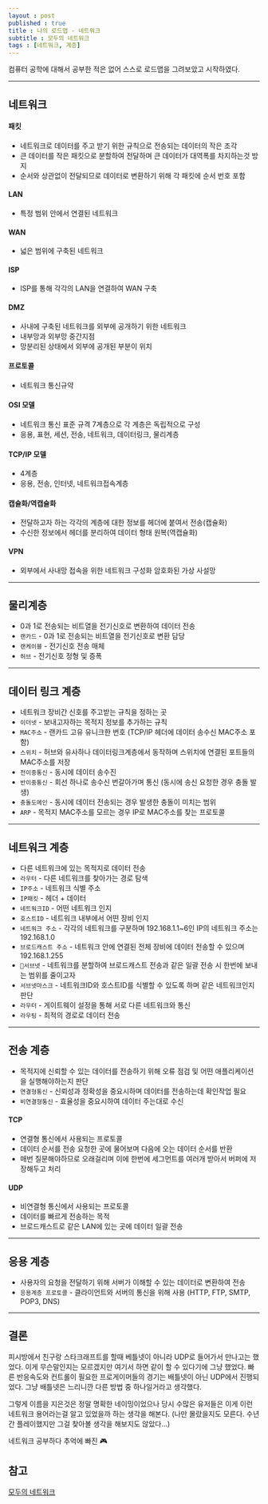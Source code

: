 ```yaml
---
layout : post
published : true
title : 나의 로드맵 - 네트워크
subtitle : 모두의 네트워크
tags : [네트워크, 계층]
--- 
```

컴퓨터 공학에 대해서 공부한 적은 없어 스스로 로드맵을 그려보았고 시작하였다.

------
## 네트워크
#### 패킷
- 네트워크로 데이터를 주고 받기 위한 규칙으로 전송되는 데이터의 작은 조각
- 큰 데이터를 작은 패킷으로 분할하여 전달하며 큰 데이터가 대역폭를 차지하는것 방지
- 순서와 상관없이 전달되므로 데이터로 변환하기 위해 각 패킷에 순서 번호 포함

#### LAN
- 특정 범위 안에서 연결된 네트워크

#### WAN
- 넓은 범위에 구축된 네트워크

#### ISP
- ISP를 통해 각각의 LAN을 연결하여 WAN 구축

#### DMZ
- 사내에 구축된 네트워크를 외부에 공개하기 위한 네트워크
- 내부망과 외부망 중간지점
- 망분리된 상태에서 외부에 공개된 부분이 위치

#### 프로토콜
- 네트워크 통신규약

#### OSI 모델
- 네트워크 통신 표준 규격 7계층으로 각 계층은 독립적으로 구성
- 응용, 표현, 세션, 전송, 네트워크, 데이터링크, 물리계층

#### TCP/IP 모델
- 4계층
- 응용, 전송, 인터넷, 네트워크접속계층

#### 캡슐화/역캡슐화
- 전달하고자 하는 각각의 계층에 대한 정보를 헤더에 붙여서 전송(캡슐화)
- 수신한 정보에서 헤더를 분리하여 데이터 형태 원복(역캡슐화)

#### VPN
- 외부에서 사내망 접속을 위한 네트워크 구성화 암호화된 가상 사설망

------
## 물리계층
- 0과 1로 전송되는 비트열을 전기신호로 변환하여 데이터 전송
- `랜카드` - 0과 1로 전송되는 비트열을 전기신호로 변환 담당
- `랜케이블` - 전기신호 전송 매체
- `허브` - 전기신호 정형 및 증폭

------
## 데이터 링크 계층
- 네트워크 장비간 신호를 주고받는 규칙을 정하는 곳
- `이더넷` - 보내고자하는 목적지 정보를 추가하는 규칙
- `MAC주소` - 랜카드 고유 유니크한 번호 (TCP/IP 헤더에 데이터 송수신 MAC주소 포함)
- `스위치` - 허브와 유사하나 데이터링크계층에서 동작하며 스위치에 연결된 포트들의 MAC주소를 저장
- `전이중통신` - 동시에 데이터 송수진
- `반이중통신` - 회선 하나로 송수신 번갈아가며 통신 (동시에 송신 요청한 경우 충돌 발생)
- `충돌도메인` - 동시에 데이터 전송되는 경우 발생한 충돌이 미치는 범위
- `ARP` - 목적지 MAC주소를 모르는 경우 IP로 MAC주소를 찾는 프로토콜

------
## 네트워크 계층
- 다른 네트워크에 있는 목적지로 데이터 전송
- `라우터` - 다른 네트워크를 찾아가는 경로 탐색
- `IP주소` - 네트워크 식별 주소
- `IP패킷` - 헤더 + 데이터
- `네트워크ID` - 어떤 네트워크 인지
- `호스트ID` - 네트워크 내부에서 어떤 장비 인지
- `네트워크 주소` - 각각의 네트워크를 구분하며 192.168.1.1~6인 IP의 네트워크 주소는 192.168.1.0
- `브로드캐스트 주소` - 네트워크 안에 연결된 전체 장비에 데이터 전송할 수 있으며 192.168.1.255
- `🚨서브넷` - 네트워크를 분할하여 브로드캐스트 전송과 같은 일괄 전송 시 한번에 보내는 범위를 줄이고자
- `서브넷마스크` - 네트워크ID와 호스트ID를 식별할 수 있도록 하며 같은 네트워크인지 판단
- `라우터` - 게이트웨이 설정을 통해 서로 다른 네트워크와 통신
- `라우팅` - 최적의 경로로 데이터 전송

------
## 전송 계층
- 목적지에 신뢰할 수 있는 데이터를 전송하기 위해 오류 점검 및 어떤 애플리케이션을 실행해야하는지 판단
- `연결형통신` - 신뢰성과 정확성을 중요시하며 데이터를 전송하는데 확인작업 필요
- `비연결형통신` - 효율성을 중요시하여 데이터 주는대로 수신

#### TCP
- 연결형 통신에서 사용되는 프로토콜
- 데이터 순서를 전송 요청한 곳에 물어보며 다음에 오는 데이터 순서를 반환
- 매번 질문해야하므로 오래걸리며 이에 한번에 세그먼트를 여러개 받아서 버퍼에 저장해두고 처리

#### UDP
- 비연결형 통신에서 사용되는 프로토콜
- 데이터를 빠르게 전송하는 목적
- 브로드캐스트로 같은 LAN에 있는 곳에 데이터 일괄 전송

------
## 응용 계층
- 사용자의 요청을 전달하기 위해 서버가 이해할 수 있는 데이터로 변환하여 전송
- `응용계층 프로토콜` - 클라이언트와 서버의 통신을 위해 사용 (HTTP, FTP, SMTP, POP3, DNS)

------
## 결론
피시방에서 친구랑 스타크래프트를 할때 베틀넷이 아니라 UDP로 들어가서 만나고는 했었다.
이게 무슨말인지는 모르겠지만 여기서 하면 같이 할 수 있다기에 그냥 했었다.
빠른 반응속도와 컨트롤이 필요한 프로게이머들의 경기는 배틀넷이 아닌 UDP에서 진행되었다.
그냥 배틀넷은 느리니깐 다른 방법 중 하나일거라고 생각했다.

그렇게 이름을 지은것은 정말 명확한 네이밍이었으나 당시 수많은 유저들은 이게 이런 네트워크 용어라는걸 알고 있었을까 하는 생각을 해본다.
(나만 몰랐을지도 모른다. 수년간 플레이했지만 그걸 찾아볼 생각을 해보지도 않았다...)

네트워크 공부하다 추억에 빠진 🎮

## 참고
[모두의 네트워크](http://www.kyobobook.co.kr/product/detailViewKor.laf?ejkGb=KOR&mallGb=KOR&barcode=9791160505030&orderClick=LEa&Kc=)
